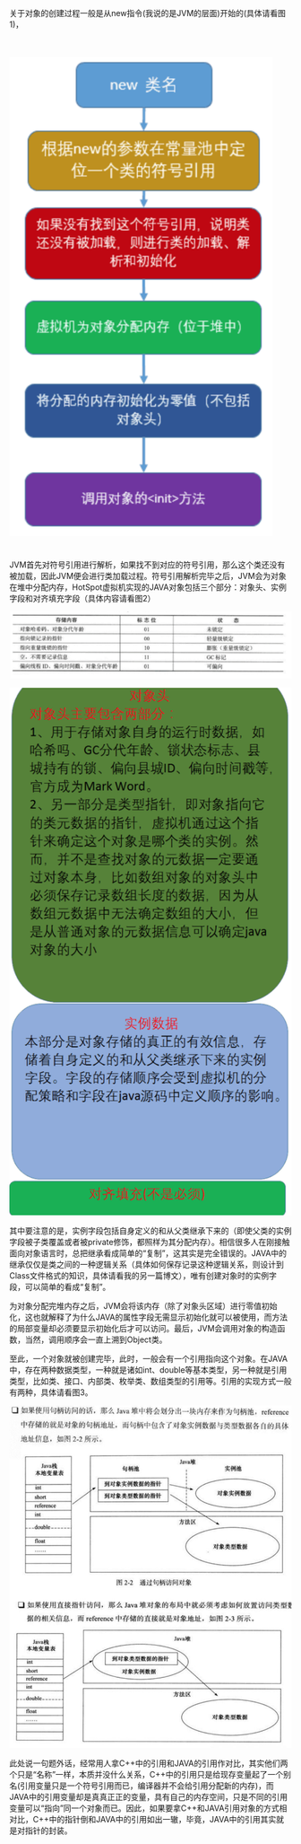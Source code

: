 关于对象的创建过程一般是从new指令(我说的是JVM的层面)开始的(具体请看图1)，

![figure_1](../../image/new_object_1.png)

​	JVM首先对符号引用进行解析，如果找不到对应的符号引用，那么这个类还没有被加载，因此JVM便会进行类加载过程。符号引用解析完毕之后，JVM会为对象在堆中分配内存，HotSpot虚拟机实现的JAVA对象包括三个部分：对象头、实例字段和对齐填充字段（具体内容请看图2）

![figure2](../../image/new_object_2.png)

![figure3](../../image/new_object_3.png)

​	其中要注意的是，实例字段包括自身定义的和从父类继承下来的（即使父类的实例字段被子类覆盖或者被private修饰，都照样为其分配内存）。相信很多人在刚接触面向对象语言时，总把继承看成简单的“复制”，这其实是完全错误的。JAVA中的继承仅仅是类之间的一种逻辑关系（具体如何保存记录这种逻辑关系，则设计到Class文件格式的知识，具体请看我的另一篇博文），唯有创建对象时的实例字段，可以简单的看成“复制”。

​	为对象分配完堆内存之后，JVM会将该内存（除了对象头区域）进行零值初始化，这也就解释了为什么JAVA的属性字段无需显示初始化就可以被使用，而方法的局部变量却必须要显示初始化后才可以访问。最后，JVM会调用对象的构造函数，当然，调用顺序会一直上溯到Object类。

  至此，一个对象就被创建完毕，此时，一般会有一个引用指向这个对象。在JAVA中，存在两种数据类型，一种就是诸如int、double等基本类型，另一种就是引用类型，比如类、接口、内部类、枚举类、数组类型的引用等。引用的实现方式一般有两种，具体请看图3。

![figure4](../../image/new_object_4.png)

​	此处说一句题外话，经常用人拿C++中的引用和JAVA的引用作对比，其实他们两个只是“名称”一样，本质并没什么关系，C++中的引用只是给现存变量起了一个别名(引用变量只是一个符号引用而已，编译器并不会给引用分配新的内存)，而JAVA中的引用变量却是真真正正的变量，具有自己的内存空间，只是不同的引用变量可以“指向”同一个对象而已。因此，如果要拿C++和JAVA引用对象的方式相对比，C++中的指针倒和JAVA中的引用如出一辙，毕竟，JAVA中的引用其实就是对指针的封装。